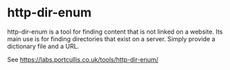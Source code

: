 # http-dir-enum
http-dir-enum is a tool for finding content that is not linked on a website. Its main use is for finding directories that exist on a server. Simply provide a dictionary file and a URL.

See https://labs.portcullis.co.uk/tools/http-dir-enum/
